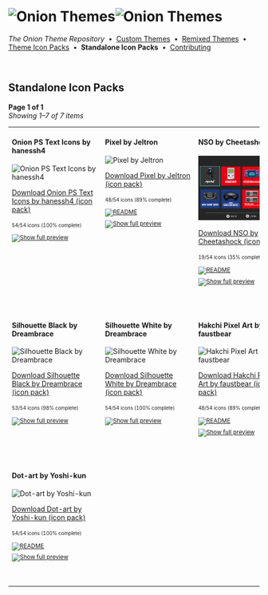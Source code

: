 <p>&nbsp;</p>

# <img alt="Onion Themes" src="https://user-images.githubusercontent.com/44569252/179506709-0db2a8f5-3074-477c-81c4-719f281ddccc.png#gh-dark-mode-only" width="464px"><img alt="Onion Themes" src="https://user-images.githubusercontent.com/44569252/179506712-d5a1a916-7270-4902-aa55-5d93f7ee0f6e.png#gh-light-mode-only" width="464px">

*The Onion Theme Repository* &nbsp;•&nbsp; [Custom&nbsp;Themes](../custom/index.md) &nbsp;•&nbsp; [Remixed&nbsp;Themes](../remixed/index.md) &nbsp;•&nbsp; [Theme&nbsp;Icon&nbsp;Packs](../icons_themes/index.md) &nbsp;•&nbsp; **Standalone&nbsp;Icon&nbsp;Packs** &nbsp;•&nbsp; [Contributing](../../CONTRIBUTING.md)

<p>&nbsp;</p>


## Standalone Icon Packs

**Page 1 of 1**  
*Showing 1–7 of 7 items*
<table align=center><tr>


<td valign="top">

#### Onion PS Text Icons by hanessh4

![Onion PS Text Icons by hanessh4](../../icons/Onion%20PS%20Text%20Icons%20by%20hanessh4/preview.png)

[Download Onion PS Text Icons by hanessh4 (icon pack)](https://raw.githubusercontent.com/OnionUI/Themes/main/release/icons/Onion%20PS%20Text%20Icons%20by%20hanessh4.zip)

<sub><sup>54/54 icons (100% complete)</sup> &nbsp;&nbsp; <a href="https://onionui.github.io/iconpack_preview.html#Onion%20PS%20Text%20Icons%20by%20hanessh4"><img src="https://user-images.githubusercontent.com/44569252/215106002-fbcf1815-8080-447c-94c2-61f161efb503.png" height="16" title="Show full preview"></a></sub>

&nbsp;&nbsp;&nbsp;&nbsp;&nbsp;&nbsp;&nbsp;&nbsp;&nbsp;&nbsp;&nbsp;&nbsp;&nbsp;&nbsp;&nbsp;&nbsp;&nbsp;&nbsp;&nbsp;&nbsp;&nbsp;&nbsp;&nbsp;&nbsp;&nbsp;&nbsp;&nbsp;&nbsp;&nbsp;&nbsp;&nbsp;&nbsp;&nbsp;&nbsp;&nbsp;&nbsp;&nbsp;&nbsp;&nbsp;&nbsp;&nbsp;&nbsp;&nbsp;&nbsp;&nbsp;&nbsp;<br/></td>


<td valign="top">

#### Pixel by Jeltron

![Pixel by Jeltron](../../icons/Pixel%20by%20Jeltron/preview.png)

[Download Pixel by Jeltron (icon pack)](https://raw.githubusercontent.com/OnionUI/Themes/main/release/icons/Pixel%20by%20Jeltron.zip)

<sub><sup>48/54 icons (89% complete)</sup> &nbsp;&nbsp; <a href="/icons/Pixel%20by%20Jeltron/readme.md"><img src="https://user-images.githubusercontent.com/44569252/215358455-b6a1348b-8161-40d6-9cc1-cc31720377c4.png" height="16" title="README"></a> &nbsp;&nbsp; <a href="https://onionui.github.io/iconpack_preview.html#Pixel%20by%20Jeltron"><img src="https://user-images.githubusercontent.com/44569252/215106002-fbcf1815-8080-447c-94c2-61f161efb503.png" height="16" title="Show full preview"></a></sub>

&nbsp;&nbsp;&nbsp;&nbsp;&nbsp;&nbsp;&nbsp;&nbsp;&nbsp;&nbsp;&nbsp;&nbsp;&nbsp;&nbsp;&nbsp;&nbsp;&nbsp;&nbsp;&nbsp;&nbsp;&nbsp;&nbsp;&nbsp;&nbsp;&nbsp;&nbsp;&nbsp;&nbsp;&nbsp;&nbsp;&nbsp;&nbsp;&nbsp;&nbsp;&nbsp;&nbsp;&nbsp;&nbsp;&nbsp;&nbsp;&nbsp;&nbsp;&nbsp;&nbsp;&nbsp;&nbsp;<br/></td>


<td valign="top">

#### NSO by Cheetashock

![NSO by Cheetashock](../../icons/NSO%20by%20Cheetashock/preview.png)

[Download NSO by Cheetashock (icon pack)](https://raw.githubusercontent.com/OnionUI/Themes/main/release/icons/NSO%20by%20Cheetashock.zip)

<sub><sup>19/54 icons (35% complete)</sup> &nbsp;&nbsp; <a href="/icons/NSO%20by%20Cheetashock/readme.txt"><img src="https://user-images.githubusercontent.com/44569252/215358455-b6a1348b-8161-40d6-9cc1-cc31720377c4.png" height="16" title="README"></a> &nbsp;&nbsp; <a href="https://onionui.github.io/iconpack_preview.html#NSO%20by%20Cheetashock"><img src="https://user-images.githubusercontent.com/44569252/215106002-fbcf1815-8080-447c-94c2-61f161efb503.png" height="16" title="Show full preview"></a></sub>

&nbsp;&nbsp;&nbsp;&nbsp;&nbsp;&nbsp;&nbsp;&nbsp;&nbsp;&nbsp;&nbsp;&nbsp;&nbsp;&nbsp;&nbsp;&nbsp;&nbsp;&nbsp;&nbsp;&nbsp;&nbsp;&nbsp;&nbsp;&nbsp;&nbsp;&nbsp;&nbsp;&nbsp;&nbsp;&nbsp;&nbsp;&nbsp;&nbsp;&nbsp;&nbsp;&nbsp;&nbsp;&nbsp;&nbsp;&nbsp;&nbsp;&nbsp;&nbsp;&nbsp;&nbsp;&nbsp;<br/></td>

</tr><tr>

<td valign="top">

#### Silhouette Black by Dreambrace

![Silhouette Black by Dreambrace](../../icons/Silhouette%20Black%20by%20Dreambrace/preview.png)

[Download Silhouette Black by Dreambrace (icon pack)](https://raw.githubusercontent.com/OnionUI/Themes/main/release/icons/Silhouette%20Black%20by%20Dreambrace.zip)

<sub><sup>53/54 icons (98% complete)</sup> &nbsp;&nbsp; <a href="https://onionui.github.io/iconpack_preview.html#Silhouette%20Black%20by%20Dreambrace"><img src="https://user-images.githubusercontent.com/44569252/215106002-fbcf1815-8080-447c-94c2-61f161efb503.png" height="16" title="Show full preview"></a></sub>

<br/></td>


<td valign="top">

#### Silhouette White by Dreambrace

![Silhouette White by Dreambrace](../../icons/Silhouette%20White%20by%20Dreambrace/preview.png)

[Download Silhouette White by Dreambrace (icon pack)](https://raw.githubusercontent.com/OnionUI/Themes/main/release/icons/Silhouette%20White%20by%20Dreambrace.zip)

<sub><sup>54/54 icons (100% complete)</sup> &nbsp;&nbsp; <a href="https://onionui.github.io/iconpack_preview.html#Silhouette%20White%20by%20Dreambrace"><img src="https://user-images.githubusercontent.com/44569252/215106002-fbcf1815-8080-447c-94c2-61f161efb503.png" height="16" title="Show full preview"></a></sub>

<br/></td>


<td valign="top">

#### Hakchi Pixel Art by faustbear

![Hakchi Pixel Art by faustbear](../../icons/Hakchi%20Pixel%20Art%20by%20faustbear/preview.png)

[Download Hakchi Pixel Art by faustbear (icon pack)](https://raw.githubusercontent.com/OnionUI/Themes/main/release/icons/Hakchi%20Pixel%20Art%20by%20faustbear.zip)

<sub><sup>48/54 icons (89% complete)</sup> &nbsp;&nbsp; <a href="/icons/Hakchi%20Pixel%20Art%20by%20faustbear/readme.md"><img src="https://user-images.githubusercontent.com/44569252/215358455-b6a1348b-8161-40d6-9cc1-cc31720377c4.png" height="16" title="README"></a> &nbsp;&nbsp; <a href="https://onionui.github.io/iconpack_preview.html#Hakchi%20Pixel%20Art%20by%20faustbear"><img src="https://user-images.githubusercontent.com/44569252/215106002-fbcf1815-8080-447c-94c2-61f161efb503.png" height="16" title="Show full preview"></a></sub>

<br/></td>

</tr><tr>

<td valign="top">

#### Dot-art by Yoshi-kun

![Dot-art by Yoshi-kun](../../icons/Dot-art%20by%20Yoshi-kun/preview.png)

[Download Dot-art by Yoshi-kun (icon pack)](https://raw.githubusercontent.com/OnionUI/Themes/main/release/icons/Dot-art%20by%20Yoshi-kun.zip)

<sub><sup>54/54 icons (100% complete)</sup> &nbsp;&nbsp; <a href="/icons/Dot-art%20by%20Yoshi-kun/readme.md"><img src="https://user-images.githubusercontent.com/44569252/215358455-b6a1348b-8161-40d6-9cc1-cc31720377c4.png" height="16" title="README"></a> &nbsp;&nbsp; <a href="https://onionui.github.io/iconpack_preview.html#Dot-art%20by%20Yoshi-kun"><img src="https://user-images.githubusercontent.com/44569252/215106002-fbcf1815-8080-447c-94c2-61f161efb503.png" height="16" title="Show full preview"></a></sub>

<br/></td>

</tr></table>



